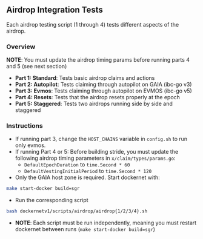 ## Airdrop Integration Tests
Each airdrop testing script (1 through 4) tests different aspects of the airdrop. 

### Overview 
**NOTE**: You must update the airdrop timing params before running parts 4 and 5 (see next section)
* **Part 1: Standard**: Tests basic airdrop claims and actions
* **Part 2: Autopilot**: Tests claiming through autopilot on GAIA (ibc-go v3)
* **Part 3: Evmos**: Tests claiming through autopilot on EVMOS (ibc-go v5)
* **Part 4: Resets**: Tests that the airdrop resets properly at the epoch
* **Part 5: Staggered**: Tests two airdrops running side by side and staggered

### Instructions
* If running part 3, change the `HOST_CHAINS` variable in `config.sh` to run only evmos.
* If running Part 4 or 5: Before building stride, you must update the following airdrop timing parameters in `x/claim/types/params.go`:
    * `DefaultEpochDuration` to `time.Second * 60`
    * `DefaultVestingInitialPeriod` to `time.Second * 120`
* Only the GAIA host zone is required. Start dockernet with:
```bash
make start-docker build=sgr
```
* Run the corresponding script
```bash
bash dockernetv1/scripts/airdrop/airdrop{1/2/3/4}.sh
```
* **NOTE**: Each script must be run independently, meaning you must restart dockernet between runs (`make start-docker build=sgr`)
